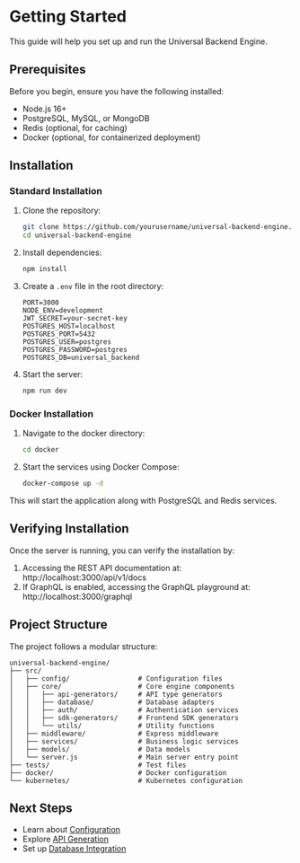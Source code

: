 # Getting Started

This guide will help you set up and run the Universal Backend Engine.

## Prerequisites

Before you begin, ensure you have the following installed:

- Node.js 16+
- PostgreSQL, MySQL, or MongoDB
- Redis (optional, for caching)
- Docker (optional, for containerized deployment)

## Installation

### Standard Installation

1. Clone the repository:
   ```bash
   git clone https://github.com/yourusername/universal-backend-engine.git
   cd universal-backend-engine
   ```

2. Install dependencies:
   ```bash
   npm install
   ```

3. Create a `.env` file in the root directory:
   ```
   PORT=3000
   NODE_ENV=development
   JWT_SECRET=your-secret-key
   POSTGRES_HOST=localhost
   POSTGRES_PORT=5432
   POSTGRES_USER=postgres
   POSTGRES_PASSWORD=postgres
   POSTGRES_DB=universal_backend
   ```

4. Start the server:
   ```bash
   npm run dev
   ```

### Docker Installation

1. Navigate to the docker directory:
   ```bash
   cd docker
   ```

2. Start the services using Docker Compose:
   ```bash
   docker-compose up -d
   ```

This will start the application along with PostgreSQL and Redis services.

## Verifying Installation

Once the server is running, you can verify the installation by:

1. Accessing the REST API documentation at: http://localhost:3000/api/v1/docs
2. If GraphQL is enabled, accessing the GraphQL playground at: http://localhost:3000/graphql

## Project Structure

The project follows a modular structure:

```
universal-backend-engine/
├── src/
│   ├── config/                 # Configuration files
│   ├── core/                   # Core engine components
│   │   ├── api-generators/     # API type generators
│   │   ├── database/           # Database adapters
│   │   ├── auth/               # Authentication services
│   │   ├── sdk-generators/     # Frontend SDK generators
│   │   └── utils/              # Utility functions
│   ├── middleware/             # Express middleware
│   ├── services/               # Business logic services
│   ├── models/                 # Data models
│   └── server.js               # Main server entry point
├── tests/                      # Test files
├── docker/                     # Docker configuration
└── kubernetes/                 # Kubernetes configuration
```

## Next Steps

- Learn about [Configuration](./configuration.md)
- Explore [API Generation](./api-generation.md)
- Set up [Database Integration](./database-integration.md)